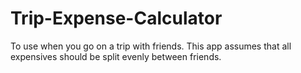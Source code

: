 # Trip-Expense-Calculator
To use when you go on a trip with friends. This app assumes that all expensives should be split evenly between friends.
